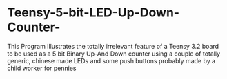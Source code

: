 # Teensy-5-bit-LED-Up-Down-Counter-
This Program Illustrates the totally irrelevant feature of a Teensy 3.2 board to be used as a 5 bit Binary Up-And Down counter using a couple of totally generic, chinese made LEDs and some push buttons probably made by a child worker for pennies
